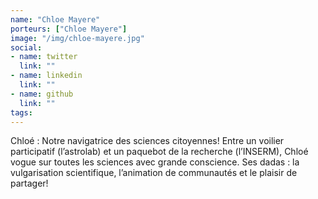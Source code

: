 ```yaml
---
name: "Chloe Mayere"
porteurs: ["Chloe Mayere"]
image: "/img/chloe-mayere.jpg"
social:
- name: twitter
  link: ""
- name: linkedin
  link: ""
- name: github
  link: ""
tags: 
---
```

Chloé : Notre navigatrice des sciences citoyennes! Entre un voilier participatif (l’astrolab) et un paquebot de la recherche (l’INSERM), Chloé vogue sur toutes les sciences avec grande conscience. Ses dadas : la vulgarisation scientifique, l’animation de communautés et le plaisir de partager!
